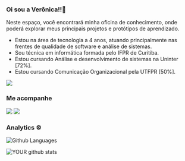 ### Oi sou a Verônica!!👋
Neste espaço, você encontrará minha oficina de conhecimento, onde poderá explorar meus principais projetos e protótipos de aprendizado.

- Estou na área de tecnologia a 4 anos, atuando principalmente nas frentes de qualidade de software e análise de sistemas.
- Sou técnica em informática formada pelo IFPR de Curitiba.
- Estou cursando Análise e desenvolvimento de sistemas na Uninter [72%].
- Estou cursando Comunicação Organizacional pela UTFPR [50%].


![](http://estruyf-github.azurewebsites.net/api/VisitorHit?user=veronicasp54&repo=veronicasp54&countColorcountColor)

### Me acompanhe

[<img src="https://img.shields.io/badge/medium-%2312100E.svg?&style=for-the-badge&logo=medium&logoColor=white" />](https://medium.com/onix-coding) [<img src="https://img.shields.io/badge/linkedin-%230077B5.svg?&style=for-the-badge&logo=linkedin&logoColor=white" />](https://www.linkedin.com/in/verônica-souza-450907184/) 
### Analytics ⚙️

![Github Languages](https://github-readme-stats.vercel.app/api/top-langs/?username=veronicasp54&layout=compact&count_private=true)

![YOUR github stats](https://github-readme-stats.vercel.app/api?username=veronicasp54)

